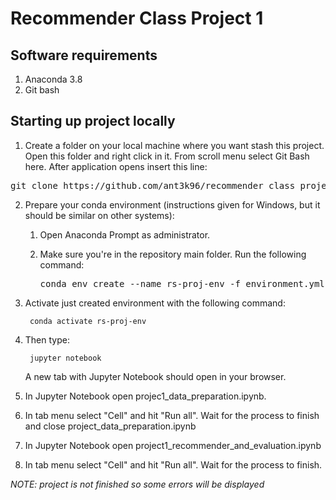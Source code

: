 # Recommender Class Project 1 

## Software requirements 
 1. Anaconda 3.8
 2. Git bash

## Starting up project locally 
 1. Create a folder on your local machine where you want stash this project. Open this folder and right click in it. From scroll menu select Git Bash here. 
After application opens insert this line:

<pre>git clone https://github.com/ant3k96/recommender_class_project1.git</pre>

2. Prepare your conda environment (instructions given for Windows, but it should be similar on other systems):

	1. Open Anaconda Prompt as administrator.

	2. Make sure you're in the repository main folder. Run the following command:
			
		<pre>conda env create --name rs-proj-env -f environment.yml</pre>

3. Activate just created environment with the following command:

		conda activate rs-proj-env	

4. Then type:

		jupyter notebook

	A new tab with Jupyter Notebook should open in your browser.

5. In Jupyter Notebook open projec1_data_preparation.ipynb.

6. In tab menu select "Cell" and hit "Run all". Wait for the process to finish and close project_data_preparation.ipynb

7. In Jupyter Notebook open project1_recommender_and_evaluation.ipynb 

8. In tab menu select "Cell" and hit "Run all". Wait for the process to finish. 

<i> NOTE: project is not finished so some errors will be displayed</i>

